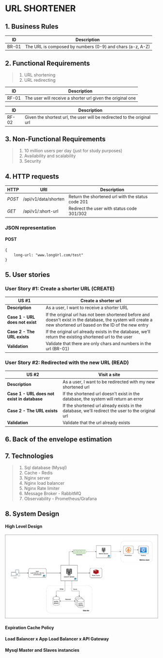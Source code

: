 # URL SHORTENER

## 1. Business Rules
|   ID  | Description |
| --- | --- |
| BR-01 | The URL is composed by numbers (0-9) and chars (a-z, A-Z) |


## 2. Functional Requirements
> 01. URL shortening
> 02. URL redirecting

|   ID  | Description |
| --- | --- |
| RF-01 | The user will receive a shorter url given the original one |

|   ID  | Description |
| --- | --- |
| RF-02 | Given the shortest url, the user will be redirected to the original url |

## 3. Non-Functional Requirements
> 01. 10 million users per day (just for study purposes)
> 02. Availability and scalability
> 03. Security

## 4. HTTP requests
| HTTP | URI | Description |
| -- | -- | -- |
|   _POST_ | /api/v1/data/shorten | Return the shortened url with the status code 201 | 
|   _GET_ | /api/v1/:short-url | Redirect the user with status code 301/302 | 

### JSON representation
#### POST
```
{    
    long-url: "www.longUrl.com/test"
} 
```

## 5. User stories
### User Story #1: Create a shorter URL (CREATE)
| US #1 | Create a shorter url | 
| -- | -- |
| **Description** |  As a user, I want to receive a shorter URL |
| **Case 1 - URL does not exist** | If the original url has not been shortened before and doesn't exist in the database, the system will create a new shortened url based on the ID of the new entry |
| **Case 2 - The URL exists** | If the original url already exists in the database, we'll return the existing shortened url to the user |
| **Validation** | Validate that there are only chars and numbers in the url (BR-01) |

### User Story #2: Redirected with the new URL (READ)
| US #2 | Visit a site | 
| -- | -- |
| **Description** |  As a user, I want to be redirected with my new shortened url |
| **Case 1 - URL does not exist in database** | If the shortened url doesn't exist in the database, the system will return an error |
| **Case 2 - The URL exists** | If the shortened url already exists in the database, we'll redirect the user to the original url |
| **Validation** | Validate that the url already exists |

## 6. Back of the envelope estimation

## 7. Technologies
> 01. Sql database (Mysql)
> 02. Cache - Redis
> 03. Nginx server
> 04. Nginx load balancer
> 05. Nginx Rate limiter
> 06. Message Broker - RabbitMQ
> 07. Observability - Prometheus/Grafana


## 8. System Design
#### High Level Design
![url-shortener](url-shortener.png)

#### Expiration Cache Policy 
#### Load Balancer x App Load Balancer x API Gateway
#### Mysql Master and Slaves instancies



